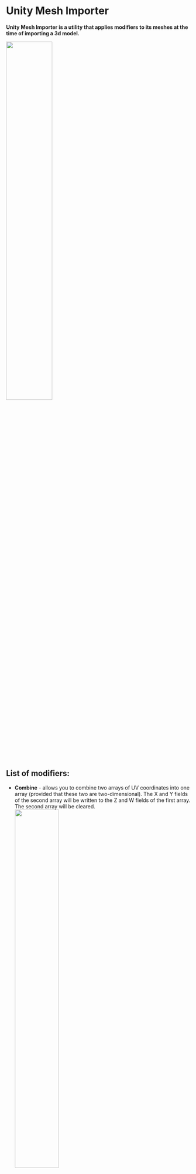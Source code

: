 # Unity Mesh Importer

<b>Unity Mesh Importer is a utility that applies modifiers to its meshes at the time of importing a 3d model.</b>

<img src="/../pics/pics/All.png" width="50%" height="50%">

List of modifiers:
------------------
* <b>Combine</b> - allows you to combine two arrays of UV coordinates into one array (provided that these two are two-dimensional). The X and Y fields of the second array will be written to the Z and W fields of the first array. The second array will be cleared. <br> <img src="/../pics/pics/Combine.png" width="50%" height="50%">

* <b>Manual</b> - allows you to write a specific value to any mesh array. This will allow it to be used, for example, as an origin point. <br> <img src="/../pics/pics/Manual.png" width="50%" height="50%">

* <b>Mesh</b> - allows you to transfer data from an external mesh to this mesh. For example, you can replace the Tangent array of this mesh with the Normal array of another mesh. <br> <img src="/../pics/pics/Mesh.png" width="50%" height="50%">

* <b>Collapse</b> - сoncatenates all untouched UV arrays in this mesh. This parameter depends on the [generateSecondaryUV](https://docs.unity3d.com/ScriptReference/ModelImporter-generateSecondaryUV.html) value in the model import settings. <br> <img src="/../pics/pics/Collapse.png" width="50%" height="50%">

* <b>Bounds</b> - allows you to set the position and size of the [bounds](https://docs.unity3d.com/ScriptReference/Mesh-bounds.html) of this mesh. Useful in case you are animating a mesh and it goes beyond the original boundaries, which can lead to the camera clipping the render. <br> <img src="/../pics/pics/Bounds.png" width="50%" height="50%">

How to use:
-----------
To apply import modifiers to a mesh, it is necessary to select not the model object in the project, but the mesh itself inside it. This utility overrides the default Mesh Inspector behavior.

Project Setttings:
-----------------
<img src="/../pics/pics/ProjectSettings.png" width="50%" height="50%">
To combine all untouched UV arrays in all meshes in the project, there is a corresponding option in the project settings.

Notes:
------
This utility stores import settings in the [meta file](https://docs.unity3d.com/2018.4/Documentation/Manual/BehindtheScenes.html). If there are any errors, then remove the line [userData: ...](https://docs.unity3d.com/ScriptReference/AssetImporter-userData.html) from the [meta" file](https://docs.unity3d.com/2018.4/Documentation/Manual/BehindtheScenes.html).
